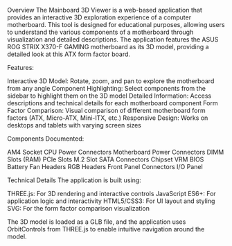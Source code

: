 Overview
The Mainboard 3D Viewer is a web-based application that provides an interactive 3D exploration experience of a computer motherboard. This tool is designed for educational purposes, allowing users to understand the various components of a motherboard through visualization and detailed descriptions.
The application features the ASUS ROG STRIX X370-F GAMING motherboard as its 3D model, providing a detailed look at this ATX form factor board.


Features:

Interactive 3D Model: Rotate, zoom, and pan to explore the motherboard from any angle
Component Highlighting: Select components from the sidebar to highlight them on the 3D model
Detailed Information: Access descriptions and technical details for each motherboard component
Form Factor Comparison: Visual comparison of different motherboard form factors (ATX, Micro-ATX, Mini-ITX, etc.)
Responsive Design: Works on desktops and tablets with varying screen sizes

Components Documented:

AM4 Socket
CPU Power Connectors
Motherboard Power Connectors
DIMM Slots (RAM)
PCIe Slots
M.2 Slot
SATA Connectors
Chipset
VRM
BIOS Battery
Fan Headers
RGB Headers
Front Panel Connectors
I/O Panel

Technical Details
The application is built using:

THREE.js: For 3D rendering and interactive controls
JavaScript ES6+: For application logic and interactivity
HTML5/CSS3: For UI layout and styling
SVG: For the form factor comparison visualization

The 3D model is loaded as a GLB file, and the application uses OrbitControls from THREE.js to enable intuitive navigation around the model.
